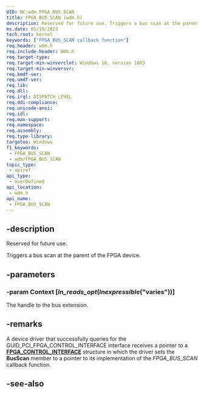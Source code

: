 ```yaml
---
UID: NC:wdm.FPGA_BUS_SCAN
title: FPGA_BUS_SCAN (wdm.h)
description: Reserved for future use. Triggers a bus scan at the parent of the FPGA device.
ms.date: 01/19/2023
tech.root: kernel
keywords: ["FPGA_BUS_SCAN callback function"]
req.header: wdm.h
req.include-header: Wdm.h
req.target-type: 
req.target-min-winverclnt: Windows 10, version 1803
req.target-min-winversvr: 
req.kmdf-ver: 
req.umdf-ver: 
req.lib: 
req.dll: 
req.irql: DISPATCH_LEVEL
req.ddi-compliance: 
req.unicode-ansi: 
req.idl: 
req.max-support: 
req.namespace: 
req.assembly: 
req.type-library: 
targetos: Windows
f1_keywords:
 - FPGA_BUS_SCAN
 - wdm/FPGA_BUS_SCAN
topic_type:
 - apiref
api_type:
 - UserDefined
api_location:
 - wdm.h
api_name:
 - FPGA_BUS_SCAN
---
```


## -description

Reserved for future use.

Triggers a bus scan at the parent of the FPGA device.

## -parameters

### -param Context [_In_reads_opt_(_Inexpressible_("varies"))]

The handle to the bus extension.

## -remarks

A device driver that successfully queries for the GUID_PCI_FPGA_CONTROL_INTERFACE interface receives a pointer to a [**FPGA_CONTROL_INTERFACE**](ns-wdm-_fpga_control_interface.md) structure in which the driver sets the **BusScan** member to a pointer to its implementation of the _FPGA_BUS_SCAN_ callback function.

## -see-also
